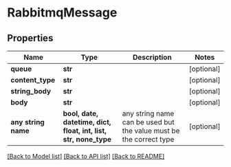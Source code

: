 # RabbitmqMessage


## Properties
Name | Type | Description | Notes
------------ | ------------- | ------------- | -------------
**queue** | **str** |  | [optional] 
**content_type** | **str** |  | [optional] 
**string_body** | **str** |  | [optional] 
**body** | **str** |  | [optional] 
**any string name** | **bool, date, datetime, dict, float, int, list, str, none_type** | any string name can be used but the value must be the correct type | [optional]

[[Back to Model list]](../README.md#documentation-for-models) [[Back to API list]](../README.md#documentation-for-api-endpoints) [[Back to README]](../README.md)


